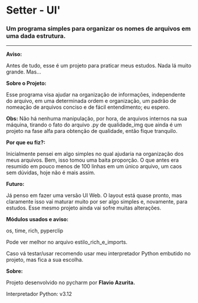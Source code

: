 # **Setter - UI**'

### Um programa simples para organizar os nomes de arquivos em uma dada estrutura.
____
**Aviso:**

Antes de tudo, esse é um projeto para praticar meus estudos. Nada lá muito grande. Mas...

**Sobre o Projeto:**
    
Esse programa visa ajudar na organização de informações, independente do arquivo, em uma determinada ordem
e organização, um padrão de nomeação de arquivos conciso e de fácil entendimento; eu espero. 
    
**Obs:** Não há nenhuma manipulação, por hora, de arquivos internos na sua máquina, tirando o fato do arquivo .py 
de qualidade_img que ainda é um projeto na fase alfa para obtenção de qualidade, então fique tranquilo.
    
**Por que eu fiz?:**
     
Inicialmente pensei em algo simples no qual ajudaria na organização dos meus arquivos. Bem, isso tomou uma baita
proporção. O que antes era resumido em pouco menos de 100 linhas em um único arquivo, um caos sem dúvidas, hoje
não é mais assim.
     
**Futuro:**

Já penso em fazer uma versão UI Web. O layout está quase pronto, mas claramente isso vai maturar muito por ser
algo simples e, novamente, para estudos. Esse mesmo projeto ainda vai sofre muitas alterações.
     
**Módulos usados e aviso:**

os, time, rich, pyperclip

Pode ver melhor no arquivo estilo_rich_e_imports. 
    
Caso vá testar/usar recomendo usar meu interpretador Python embutido no projeto, mas fica a sua escolha.
    
**Sobre:**

Projeto desenvolvido no pycharm por **Flavio Azurita.**

Interpretador Python: v3.12